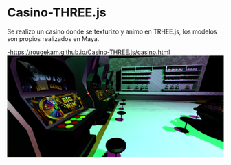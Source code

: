 # Casino-THREE.js
Se realizo un casino donde se texturizo y animo en TRHEE.js, los modelos son propios realizados en Maya.


-https://rougekam.github.io/Casino-THREE.js/casino.html 
![imagen](casinobar.PNG) 
